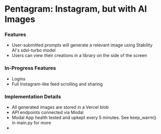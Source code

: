# Pentagram: Instagram, but with AI Images

### Features
- User-submitted prompts will generate a relevant image using Stability AI's sdxl-turbo model
- Users can view their creations in a library on the side of the screen

### In-Progress Features
- Logins
- Full Instagram-like feed scrolling and sharing

### Implementation Details
- All generated images are stored in a Vercel blob
- API endpoints connected via Modal
- Modal App health tested and upkept every 5 minutes. See keep_warm() in main.py for more
- 
